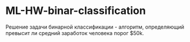 # ML-HW-binar-classification
Решение задачи бинарной классификации - алгоритм, определяющий превысит ли средний заработок человека порог $50k.
